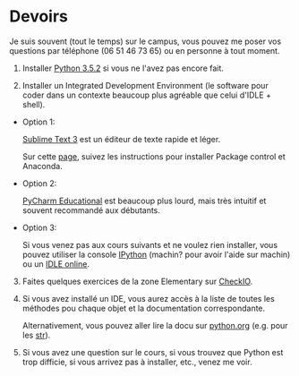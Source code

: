 # Devoirs

Je suis souvent (tout le temps) sur le campus, vous pouvez me poser vos questions par téléphone (06 51 46 73 65) ou en personne à tout moment.

1. Installer [Python 3.5.2](https://www.python.org/downloads/) si vous ne l'avez pas encore fait.

2. Installer un Integrated Development Environment (le software pour coder dans un contexte beaucoup plus agréable que celui d'IDLE + shell).

  - Option 1:
  
    [Sublime Text 3](https://www.sublimetext.com/3) est un éditeur de texte rapide et léger.
    
    Sur cette [page](https://realpython.com/blog/python/setting-up-sublime-text-3-for-full-stack-python-development/), suivez les instructions pour installer Package control et Anaconda.

  - Option 2:
  
    [PyCharm Educational](https://www.jetbrains.com/pycharm-edu/download/#section=windows-version) est beaucoup plus lourd, mais très intuitif et souvent recommandé aux débutants.
    
  - Option 3:
  
    Si vous venez pas aux cours suivants et ne voulez rien installer, vous pouvez utiliser la console [IPython](https://www.tutorialspoint.com/ipython_terminal_online.php) (machin? pour avoir l'aide sur machin) ou un [IDLE online](https://pythonroom.com/).

3. Faites quelques exercices de la zone Elementary sur [CheckIO](https://py.checkio.org/).

4. Si vous avez installé un IDE, vous aurez accès à la liste de toutes les méthodes pou chaque objet et la documentation correspondante.

   Alternativement, vous pouvez aller lire la docu sur [python.org](https://docs.python.org/3/library/index.html) (e.g. pour les [str](https://docs.python.org/3/library/stdtypes.html#str.replace)).

5. Si vous avez une question sur le cours, si vous trouvez que Python est trop difficie, si vous arrivez pas à installer, etc., venez me voir.
